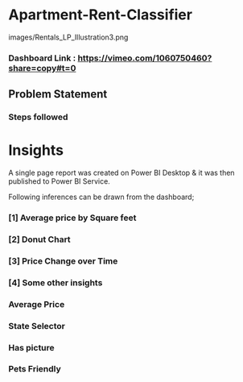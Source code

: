# Apartment-Rent-Classifier

images/Rentals_LP_Illustration3.png

### Dashboard Link : https://vimeo.com/1060750460?share=copy#t=0

## Problem Statement




### Steps followed 




# Insights

A single page report was created on Power BI Desktop & it was then published to Power BI Service.

Following inferences can be drawn from the dashboard;

### [1] Average price by Square feet

   
           
### [2] Donut Chart

   
  
  ### [3] Price Change over Time
  
    

 ### [4] Some other insights
 
 ### Average Price 
 

 
     
 
 ### State Selector
 

 
   
         
### Has picture


### Pets Friendly

